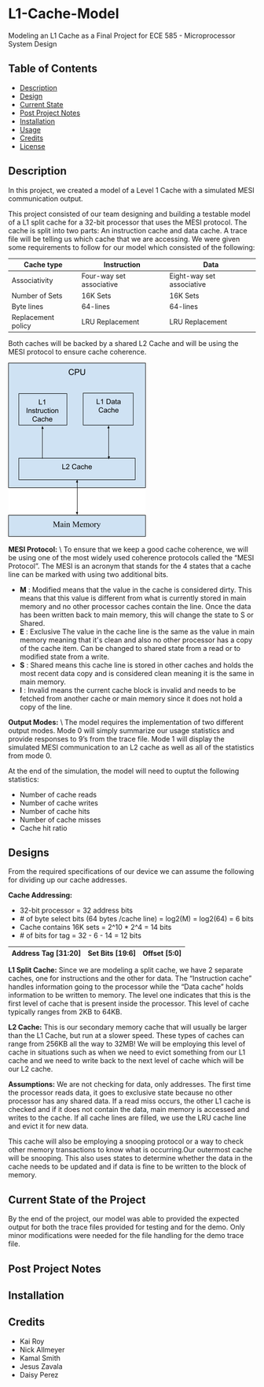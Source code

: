 # L1-Cache-Model
Modeling an L1 Cache as a Final Project for ECE 585 - Microprocessor System Design

<!-- Insert Image Here -->

<!-- LINK SUMMARY VIDEO SOMEWHERE IN THE README!! -->

## Table of Contents

- [Description](#description)
- [Design](#design)
- [Current State](#current-state-of-the-project)
- [Post Project Notes](#post-project-notes)
- [Installation](#installation) <!-- Should I have Installation and Usage above or below the Design, Current State, Changes, etc? -->
- [Usage](#usage)
- [Credits](#credits)
- [License](#license)

## Description

In this project, we created a model of a Level 1 Cache with a simulated MESI communication output.

This project consisted of our team designing and building a testable model of a L1 split cache for a 32-bit processor that uses the MESI protocol. The cache is split into two parts: An instruction cache and data cache. A trace file will be telling us which cache that we are accessing. We were given some requirements to follow for our model which consisted of the following: 

| Cache type | Instruction | Data |
| ----------- | ----------- | ----------- |
| Associativity | Four-way set associative | Eight-way set associative |
| Number of Sets | 16K Sets | 16K Sets |
| Byte lines | 64-lines | 64-lines |
| Replacement policy | LRU Replacement | LRU Replacement |

Both caches will be backed by a shared L2 Cache and will be using the MESI protocol to ensure cache coherence. 

<!-- Structure -->
<!-- Block Diagram -->	
![System Block Diagram](Assets/BlockDiagram.png)

<!-- Instruction Format -->


<!-- MESI Format-->
**MESI Protocol:** \\
To ensure that we keep a good cache coherence, we will be using one of the most widely used coherence protocols called the “MESI Protocol”. The MESI is an acronym that stands for the 4 states that a cache line can be marked with using two additional bits.

- **M** : Modified means that the value in the cache is considered dirty. This means that this value is different from what is currently stored in main memory and no other processor caches contain the line. Once the data has been written back to main memory, this will change the state to S or Shared. 
- **E** : Exclusive The value in the cache line is the same as the value in main memory meaning that it's clean and also no other processor has a copy of the cache item. Can be changed to shared state from a read or to modified state from a write. 
- **S** : Shared means this cache line is stored in other caches and holds the most recent data copy and is considered clean meaning it is the same in main memory. 
- **I** : Invalid means the current cache block is invalid and needs to be fetched from another cache or main memory since it does not hold a copy of the line. 

<!-- Output Format/Modes -->
**Output Modes:** \\
The model requires the implementation of two different output modes. Mode 0 will simply summarize our usage statistics and provide responses to 9’s from the trace file. Mode 1 will display the simulated MESI communication to an L2 cache as well as all of the statistics from mode 0. 

At the end of the simulation, the model will need to ouptut the following statistics:
- Number of cache reads
- Number of cache writes
- Number of cache hits
- Number of cache misses
- Cache hit ratio


<!-- Insert Image of Format? -->


## Designs

<!-- Create a Block Diagram of the System?-->

<!-- Design Implementation Choices-->
From the required specifications of our device we can assume the following for dividing up our cache addresses.


**Cache Addressing:**
- 32-bit processor = 32 address bits
- \# of byte select bits (64 bytes /cache line)  = log2(M) = log2(64) = 6 bits
- Cache contains 16K sets = 2^10 * 2^4 = 14 bits
- \# of bits for tag = 32 - 6 - 14 = 12 bits

| Address Tag [31:20] | Set Bits [19:6] | Offset [5:0] |
| --- | --- | --- |



**L1 Split Cache:**
Since we are modeling a split cache, we have 2 separate caches, one for instructions and the other for data. The “Instruction cache” handles information going to the processor while the “Data cache” holds information to be written to memory. The level one indicates that this is the first level of cache that is present inside the processor. This level of cache typically ranges from 2KB to 64KB. 

**L2 Cache:**
This is our secondary memory cache that will usually be larger than the L1 Cache, but run at a slower speed. These types of caches can range from 256KB all the way to 32MB! We will be employing this level of cache in situations such as when we need to evict something from our L1 cache and we need to write back to the next level of cache which will be our L2 cache. 



**Assumptions:**
We are not checking for data, only addresses.
The first time the processor reads data, it goes to exclusive state because no other processor has any shared data.
If a read miss occurs, the other L1 cache is checked and if it does not contain the data, main memory is accessed and writes to the cache. 
If all cache lines are filled, we use the LRU cache line and evict it for new data. 


This cache will also be employing a snooping protocol or a way to check other memory transactions to know what is occurring.Our outermost cache will be snooping. This also uses states to determine whether the data in the cache needs to be updated and if data is fine to be written to the block of memory. 



## Current State of the Project

By the end of the project, our model was able to provided the expected output for both the trace files provided for testing and for the demo. Only minor modifications were needed for the file handling for the demo trace file. 


## Post Project Notes




## Installation

<!-- Specify what the primary c file is -->
<!-- Potential reorganize repo and divert the other files into an archive folder -->



<!--
## Usage

Provide instructions and examples for use. Include screenshots as needed.

To add a screenshot, create an `assets/images` folder in your repository and upload your screenshot to it. Then, using the relative filepath, add it to your README using the following syntax:

    ```md
    ![alt text](assets/images/screenshot.png)
    ```

## Features

If your project has a lot of features, list them here.

## Tests

-->

## Credits

<!-- List your collaborators, if any, with links to their GitHub profiles. -->
- Kai Roy
- Nick Allmeyer
- Kamal Smith
- Jesus Zavala
- Daisy Perez

